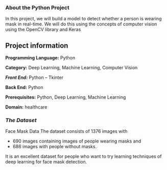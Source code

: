 ### **About the Python Project**   
In this project, we will build a model to detect whether a person is wearing mask in real-time. We will do this using the concepts of computer vision using the OpenCV library and Keras



## Project information
**Programming Language:** Python

**Category:** Deep Learning, Machine Learning, Computer Vision

***Front End:*** Python – Tkinter

**Back End:** Python

**Prerequisites:** Python, Deep Learning, Machine Learning

**Domain:** healthcare



### ***The Dataset***  

Face Mask Data
The dataset consists of 1376 images with 
- 690 images containing images of people wearing masks and 
- 686 images with people without masks.
 
It is an excellent dataset for people who want to try learning techniques of deep learning for face mask detection.
  
